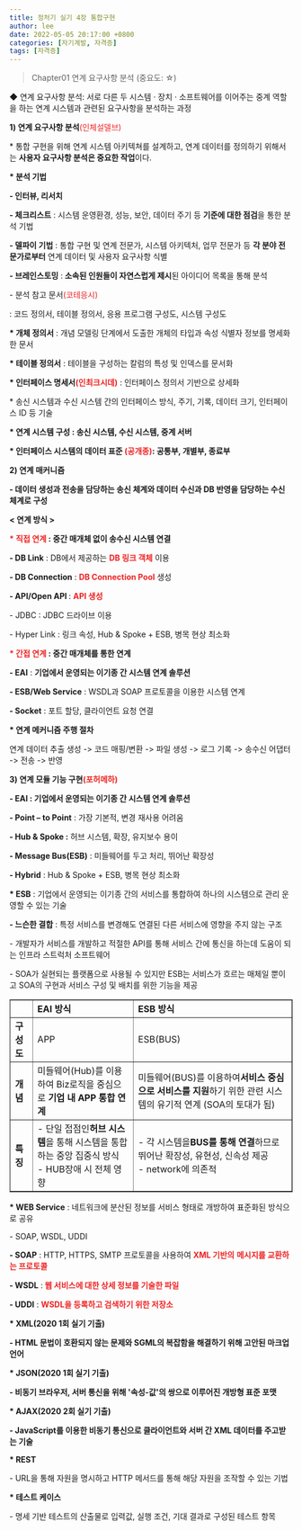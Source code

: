```yaml
---
title: 정처기 실기 4장 통합구현
author: lee
date: 2022-05-05 20:17:00 +0800
categories: [자기계발, 자격증]
tags: [자격증]
---
```


<blockquote data-ke-style="style1">
<p data-ke-size="size16"><span>Chapter01 연계 요구사항 분석 (중요도: ☆)</span></p>
</blockquote>
<p data-ke-size="size16">◆ 연계 요구사항 분석: 서로 다른 두 시스템 &middot; 장치 &middot; 소프트웨어를 이어주는 중계 역할을 하는 연계 시스템과 관련된 요구사항을 분석하는 과정</p>
 
<p data-ke-size="size16"><span><b>1) 연계 요구사항 분석</b></span><span style="color: #ee2323;">(인체설델브)</span></p>
<p data-ke-size="size16"><span>* 통합 구현을 위해 연계 시스템 아키텍쳐를 설계하고, 연계 데이터를 정의하기 위해서는<span> </span><b>사용자 요구사항 분석은 중요한 작업</b>이다.</span></p>
<p data-ke-size="size16"><b><span>* 분석 기법</span></b></p>
<p data-ke-size="size16"><b><span>- 인터뷰, 리서치</span></b></p>
<p data-ke-size="size16"><span><b>- 체크리스트</b><span> </span>: 시스템 운영환경, 성능, 보안, 데이터 주기 등<span> </span><b>기준에 대한 점검</b>을 통한 분석 기법</span></p>
<p data-ke-size="size16"><span><b>- 델파이 기법</b><span> </span>: 통합 구현 및 연계 전문가, 시스템 아키텍처, 업무 전문가 등<span> </span><b>각 분야 전문가로부터</b><span> </span>연계 데이터 및 사용자 요구사항 식별</span></p>
<p data-ke-size="size16"><span><b>- 브레인스토밍</b><span> </span>:<b><span> </span>소속된 인원들이 자연스럽게 제시</b>된 아이디어 목록을 통해 분석</span></p>
 
<p data-ke-size="size16"><span>- 분석 참고 문서</span><span style="color: #ee2323;">(코테응시)</span></p>
<p data-ke-size="size16"><span>: 코드 정의서, 테이블 정의서, 응용 프로그램 구성도, 시스템 구성도</span></p>
 
<p data-ke-size="size16"><span><b>* 개체 정의서</b><span> </span>: 개념 모델링 단계에서 도출한 개체의 타입과 속성 식별자 정보를 명세화한 문서</span></p>
<p data-ke-size="size16"><span><b>* 테이블 정의서</b><span> </span>: 테이블을 구성하는 칼럼의 특성 및 인덱스를 문서화</span></p>
<p data-ke-size="size16"><span><b>* 인터페이스 명세서<span style="color: #ee2323;">(인최크시데)</span></b><span> </span>: 인터페이스 정의서 기반으로 상세화</span></p>
<p data-ke-size="size16"><span>* 송신 시스템과 수신 시스템 간의 인터페이스 방식, 주기, 기록, 데이터 크기, 인터페이스 ID 등 기술</span></p>
 
<p data-ke-size="size16"><b><span>* 연계 시스템 구성 : 송신 시스템, 수신 시스템, 중계 서버</span></b></p>
<p data-ke-size="size16"><b><span>* 인터페이스 시스템의 데이터 표준 <span style="color: #ee2323;">(공개종)</span>: 공통부, 개별부, 종료부</span></b></p>
 
<p data-ke-size="size18"><b><span>2) 연계 매커니즘</span></b></p>
<p data-ke-size="size16"><b><span>- 데이터 생성과 전송을 담당하는 송신 체계와 데이터 수신과 DB 반영을 담당하는 수신 체계로 구성</span></b></p>
 
<p data-ke-size="size16"><b><span>&lt; 연계 방식 &gt;</span></b></p>
<p data-ke-size="size16"><b><span><span style="color: #ee2323;">* 직접 연계</span><span> </span>: 중간 매개체 없이 송수신 시스템 연결</span></b></p>
<p data-ke-size="size16"><span><b>- DB Link</b><span> </span>: DB에서 제공하는<span> </span><span style="color: #ee2323;"><b>DB 링크 객체</b></span><span> </span>이용</span></p>
<p data-ke-size="size16"><span><b>- DB Connection</b><span> </span>:<span> </span><span style="color: #ee2323;"><b>DB Connection Pool</b></span><span> </span>생성</span></p>
<p data-ke-size="size16"><span><b>- API/Open API<span> </span></b>:<span> </span><span style="color: #ee2323;"><b>API 생성</b></span></span></p>
<p data-ke-size="size16"><span>- JDBC : JDBC 드라이브 이용</span></p>
<p data-ke-size="size16"><span>- Hyper Link : 링크 속성, Hub &amp; Spoke + ESB, 병목 현상 최소화</span></p>
 
<p data-ke-size="size16"><b><span><span style="color: #ee2323;">* 간접 연계</span><span> </span>: 중간 매개체를 통한 연계</span></b></p>
<p data-ke-size="size16"><span><b>- EAI</b><span> </span>:<span> </span><b>기업에서 운영되는 이기종 간 시스템 연계 솔루션</b></span></p>
<p data-ke-size="size16"><span><b>- ESB/Web Service</b><span> </span>: WSDL과 SOAP 프로토콜을 이용한 시스템 연계</span></p>
<p data-ke-size="size16"><span><b>- Socket</b><span> </span>: 포트 할당, 클라이언트 요청 연결</span></p>
 
<p data-ke-size="size16"><b><span>* 연계 메커니즘 주행 절차</span></b></p>
<p data-ke-size="size16"><span>연계 데이터 추출 생성 -&gt; 코드 매핑/변환 -&gt; 파일 생성 -&gt; 로그 기록 -&gt; 송수신 어댑터 -&gt; 전송 -&gt; 반영</span></p>
 
<p data-ke-size="size16"><b><span>3) 연계 모듈 기능 구현<span style="color: #ee2323;">(포허메하)</span></span></b></p>
<p data-ke-size="size16"><b><span>- EAI : 기업에서 운영되는 이기종 간 시스템 연계 솔루션</span></b></p>
<p data-ke-size="size16"><span><b>- Point &ndash; to Point</b><span> </span>: 가장 기본적, 변경 재사용 어려움</span></p>
<p data-ke-size="size16"><span><b>- Hub &amp; Spoke :</b><span> </span>허브 시스템, 확장, 유지보수 용이</span></p>
<p data-ke-size="size16"><span><b>- Message Bus(ESB)</b><span> </span>: 미들웨어를 두고 처리, 뛰어난 확장성</span></p>
<p data-ke-size="size16"><span><b>- Hybrid</b><span> </span>: Hub &amp; Spoke + ESB, 병목 현상 최소화</span></p>
 
<p data-ke-size="size16"><span><b>* ESB</b><span> </span>: 기업에서 운영되는 이기종 간의 서비스를 통합하여 하나의 시스템으로 관리 운영할 수 있는 기술</span></p>
<p data-ke-size="size16"><span><b>- 느슨한 결합</b><span> </span>: 특정 서비스를 변경해도 연결된 다른 서비스에 영향을 주지 않는 구조</span></p>
<p data-ke-size="size16"><span><span>- 개발자가 서비스를 개발하고 적절한 API를 통해 서비스 간에 통신을 하는데 도움이 되는 인프라 스트럭처 소프트웨어</span></span></p>
<p data-ke-size="size16"><span>- SOA가 실현되는 플랫폼으로 사용될 수 있지만 ESB는 서비스가 흐르는 매체일 뿐이고 SOA의 구현과 서비스 구성 및 배치를 위한 기능을 제공</span></p>
 
<table style="border-collapse: collapse; width: 100%;" border="1" data-ke-style="style8" data-ke-align="alignLeft">
<tbody>
<tr>
<td> </td>
<td><b><span>EAI 방식</span></b></td>
<td><b><span>ESB 방식</span></b></td>
</tr>
<tr>
<td><b><span>구성도</span></b></td>
<td><span>APP</span></td>
<td><span>ESB(BUS)</span></td>
</tr>
<tr>
<td><b><span>개념</span></b></td>
<td><span>미들웨어(Hub)를 이용하여 Biz로직을 중심으로<span> </span><b>기업 내 APP 통합 연계</b></span></td>
<td><span>미들웨어(BUS)를 이용하여<b>서비스 중심으로 서비스를 지원</b>하기 위한 관련 시스템의 유기적 연계 (</span><span>SOA의 토대가 됨)</span></td>
</tr>
<tr>
<td><b><span>특징</span></b></td>
<td><span>- 단일 접점인<b>허브 시스템</b>을 통해 시스템을 통합하는 중앙 집중식 방식</span><br /><span>- HUB장애 시 전체 영향</span></td>
<td><span>- 각 시스템을<b>BUS를 통해 연결</b>하므로 뛰어난 확장성, 유현성, 신속성 제공</span><br /><span>- network에 의존적</span></td>
</tr>
</tbody>
</table>
 
<p data-ke-size="size16"><span><b>* WEB Service</b><span> </span>: 네트워크에 분산된 정보를 서비스 형태로 개방하여 표준화된 방식으로 공유</span></p>
<p data-ke-size="size16"><span>- SOAP, WSDL, UDDI</span></p>
<p data-ke-size="size16"><span><b>- SOAP</b><span> </span>: HTTP, HTTPS, SMTP 프로토콜을 사용하여<span> </span><span style="color: #ee2323;"><b>XML 기반의</b><span> </span><b>메시지를 교환하는 프로토콜</b></span></span></p>
<p data-ke-size="size16"><span><b>- WSDL</b><span> </span>:<span style="color: #ee2323;"><b><span> </span>웹 서비스에 대한 상세 정보를 기술한 파일</b></span></span></p>
<p data-ke-size="size16"><span><b>- UDDI</b><span> </span>:<span> </span><span style="color: #ee2323;"><b>WSDL을 등록하고 검색하기 위한 저장소</b></span></span></p>
 
<p data-ke-size="size16"><b><span>* XML(2020 1회 실기 기출)</span></b></p>
<p data-ke-size="size16"><b><span>- HTML 문법이 호환되지 않는 문제와 SGML의 복잡함을 해결하기 위해 고안된 마크업 언어</span></b></p>
<p data-ke-size="size16"><b><span>* JSON(2020 1회 실기 기출)</span></b></p>
<p data-ke-size="size16"><b><span>- 비동기 브라우저, 서버 통신을 위해 '속성-값'의 쌍으로 이루어진 개방형 표준 포맷</span></b></p>
<p data-ke-size="size16"><b><span>* AJAX(2020 2회 실기 기출)</span></b></p>
<p data-ke-size="size16"><b><span>- JavaScript를 이용한 비동기 통신으로 클라이언트와 서버 간 XML 데이터를 주고받는 기술</span></b></p>
<p data-ke-size="size16"><span><b>* REST</b></span></p>
<p data-ke-size="size16"><span>- URL을 통해 자원을 명시하고 HTTP 메서드를 통해 해당 자원을 조작할 수 있는 기법</span></p>
<p data-ke-size="size16"><b><span>* 테스트 케이스</span></b></p>
<p data-ke-size="size16"><span>- 명세 기반 테스트의 산출물로 입력값, 실행 조건, 기대 결과로 구성된 테스트 항목</span></p>